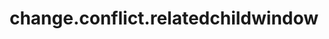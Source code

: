 ---
weight: 391
layout: page
title: change.conflict.relatedchildwindow
description: ""
value: "false"
---